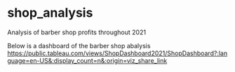 # shop_analysis
Analysis of barber shop profits throughout 2021

Below is a dashboard of the barber shop abalysis
https://public.tableau.com/views/ShopDashboard2021/ShopDashboard?:language=en-US&:display_count=n&:origin=viz_share_link
